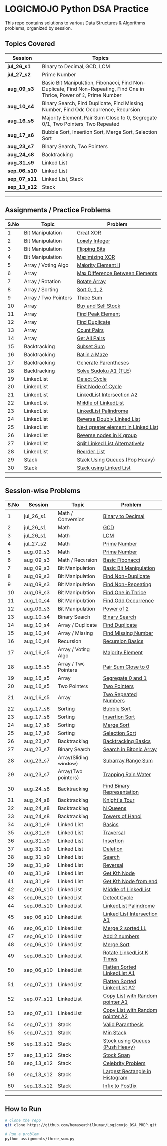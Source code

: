 
# LOGICMOJO Python DSA Practice

This repo contains solutions to various Data Structures & Algorithms problems, organized by session.

## Topics Covered

| Session   | Topics |
|-----------|--------|
| **jul_26_s1** | Binary to Decimal, GCD, LCM |
| **jul_27_s2** | Prime Number |
| **aug_09_s3** | Basic Bit Manipulation, Fibonacci, Find Non-Duplicate, Find Non-Repeating, Find One in Thrice, Power of 2, Prime Number |
| **aug_10_s4** | Binary Search, Find Duplicate, Find Missing Number, Find Odd Occurrence, Recursion |
| **aug_16_s5** | Majority Element, Pair Sum Close to 0, Segregate 0/1, Two Pointers, Two Repeated |
| **aug_17_s6** | Bubble Sort, Insertion Sort, Merge Sort, Selection Sort |
| **aug_23_s7** | Binary Search, Two Pointers |
| **aug_24_s8** | Backtracking |
| **aug_31_s9** | Linked List |
| **sep_06_s10** | Linked List |
| **sep_07_s11** | Linked List, Stack |
| **sep_13_s12** | Stack |
---

## Assignments / Practice Problems

| S.No | Topic | Problem |
|------|-------|---------|
| 1 | Bit Manipulation | [Great XOR](assignments/great_xor.py) |
| 2 | Bit Manipulation | [Lonely Integer](assignments/lonely_stranger.py) |
| 3 | Bit Manipulation | [Flipping Bits](assignments/flipping_bits.py) |
| 4 | Bit Manipulation | [Maximizing XOR](assignments/maximizing_xor.py) |
| 5 | Array / Voting Algo | [Majority Element II](assignments/majority_element_2.py) |
| 6 | Array | [Max Difference Between Elements](assignments/max_diff_btwn_elem.py) |
| 7 | Array / Rotation | [Rotate Array](assignments/rotate_array.py) |
| 8 | Array / Sorting | [Sort 0, 1, 2](assignments/sort_0_1_2.py) |
| 9 | Array / Two Pointers | [Three Sum](assignments/three_sum.py) |
| 10 | Array | [Buy and Sell Stock](assignments/buy_sell_stock.py) |
| 11 | Array | [Find Peak Element](assignments/find_peak_element.py) |
| 12 | Array | [Find Duplicate](assignments/find_more_than2_duplicate.py) |
| 13 | Array | [Count Pairs](assignments/count_pairs_with_sum.py) |
| 14 | Array | [Get All Pairs](assignments/get_all_two_sum.py) |
| 15 | Backtracking | [Subset Sum](assignments/subset_sum_bt.py) |
| 16 | Backtracking | [Rat in a Maze](assignments/rat_in_a_maze.py) |
| 17 | Backtracking | [Generate Parentheses](assignments/generate_paranthesis.py) |
| 18 | Backtracking | [Solve Sudoku A1 (TLE)](assignments/sudoku_solver.py)|
| 19 | LinkedList | [Detect Cycle](assignments/detect_cycle_ll.py)|
| 20 | LinkedList | [First Node of Cycle](assignments/first_node_of_cycle.py)|
| 21 | LinkedList | [LinkedList Intersection A2](assignments/ll_intersection_a2.py)|
| 22 | LinkedList | [Middle of LinkedList](assignments/middle_of_ll.py)|
| 23 | LinkedList | [LinkedList Palindrome](assignments/palindrome_ll.py)|
| 24 | LinkedList | [Reverse Doubly Linked List](assignments/reverse_dl.py)|
| 25 | LinkedList | [Next greater element in Linked List](assignments/next_greater_elem_ll.py) |
| 26 | LinkedList | [Reverse nodes in K group](assignments/reverse_nodes_in_k_group.py) |
| 27 | LinkedList | [Split Linked List Alternatively](assignments/split_ll_alternative.py) |
| 28 | LinkedList | [Reorder List](assignments/reorder_ll.py) |
| 29 | Stack | [Stack Using Queues (Pop Heavy)](assignments/stack_using_queues.py) |
| 30 | Stack | [Stack using Linked List](assignments/stack_using_ll.py) |



---

## Session-wise Problems
| S.No | Session      | Topic                              | Problem                                                      |
|------|-------------|------------------------------------|--------------------------------------------------------------|
| 1    | jul_26_s1   | Math / Conversion  | [Binary to Decimal](jul_26_s1/bin_2_dec.py)                  |
| 2    | jul_26_s1   | Math               | [GCD](jul_26_s1/gcd.py)                                      |
| 3    | jul_26_s1   | Math               | [LCM](jul_26_s1/lcm.py)                                      |
| 4    | jul_27_s2   | Math               | [Prime Number](jul_27_s2/prime_number.py)                    |
| 5    | aug_09_s3   | Math               | [Prime Number](aug_09_s3/prime_number.py)                    |
| 6    | aug_09_s3   | Math / Recursion   | [Basic Fibonacci](aug_09_s3/basic_fibo.py)                   |
| 7    | aug_09_s3   | Bit Manipulation   | [Basic Bit Manipulation](aug_09_s3/basic_bit_manipulation.py)|
| 8    | aug_09_s3   | Bit Manipulation   | [Find Non-Duplicate](aug_09_s3/find_non_duplicate.py)        |
| 9    | aug_09_s3   | Bit Manipulation   | [Find Non-Repeating](aug_09_s3/find_non_repeating.py)        |
| 10   | aug_09_s3   | Bit Manipulation   | [Find One in Thrice](aug_09_s3/find_one_in_thrice.py)        |
| 11   | aug_10_s4   | Bit Manipulation   | [Find Odd Occurrence](aug_10_s4/find_odd_occur.py)           |
| 12   | aug_09_s3   | Bit Manipulation   | [Power of 2](aug_09_s3/power_of_2.py)                        |
| 13   | aug_10_s4   | Binary Search      | [Binary Search](aug_10_s4/binary_search.py)                  |
| 14   | aug_10_s4   | Array / Duplicate     | [Find Duplicate](aug_10_s4/find_duplicate.py)                |
| 15   | aug_10_s4   | Array / Missing       | [Find Missing Number](aug_10_s4/find_missing_number.py)       |
| 16   | aug_10_s4   | Recursion             | [Recursion Basics](aug_10_s4/recursion.py)                   |
| 17   | aug_16_s5   | Array / Voting Algo   | [Majority Element](aug_16_s5/majority_element.py)            |
| 18   | aug_16_s5   | Array / Two Pointers  | [Pair Sum Close to 0](aug_16_s5/pair_sum_close_to_0.py)      |
| 19   | aug_16_s5   | Array                 | [Segregate 0 and 1](aug_16_s5/segregate_01.py)               |
| 20   | aug_16_s5   | Two Pointers          | [Two Pointers](aug_16_s5/two_pointers.py)                    |
| 21   | aug_16_s5   | Array                 | [Two Repeated Numbers](aug_16_s5/two_repeated.py)            |
| 22   | aug_17_s6   | Sorting               | [Bubble Sort](aug_17_s6/bubble_sort.py)                      |
| 23   | aug_17_s6   | Sorting               | [Insertion Sort](aug_17_s6/insertion_sort.py)                |
| 24   | aug_17_s6   | Sorting               | [Merge Sort](aug_17_s6/merge_sort.py)                        |
| 25   | aug_17_s6   | Sorting               | [Selection Sort](aug_17_s6/selection_sort.py)                |
| 26   | aug_23_s7   | Backtracking          | [Backtracking Basics](aug_23_s7/backtracking.py)             |
| 27   | aug_23_s7   | Binary Search         | [Search in Bitonic Array](aug_23_s7/search_bitonic_array.py) |
| 28   | aug_23_s7   | Array(Sliding window) | [Subarray Range Sum](aug_23_s7/subarray_range_sum.py)        |
| 29   | aug_23_s7   | Array(Two pointers)   | [Trapping Rain Water](aug_23_s7/trapping_rain_water.py)      |
| 30   | aug_24_s8   | Backtracking          | [Find Binary Representation](aug_24_s8/find_binary.py)       |
| 31   | aug_24_s8   | Backtracking          | [Knight's Tour](aug_24_s8/knight_tour.py)                    |
| 32   | aug_24_s8   | Backtracking          | [N Queens](aug_24_s8/n_queens.py)                            |
| 33   | aug_24_s8   | Backtracking          | [Towers of Hanoi](aug_24_s8/towers_of_hanoi.py)              |
| 34   | aug_31_s9   | Linked List           | [Basics](aug_31_s9/linked_list_bascis.py)                    |
| 35   | aug_31_s9   | Linked List           | [Traversal](aug_31_s9/traversal.py)                          |
| 36   | aug_31_s9   | Linked List           | [Insertion](aug_31_s9/insertion.py)                          |
| 37   | aug_31_s9   | Linked List           | [Deletion](aug_31_s9/deletion.py)                            |
| 38   | aug_31_s9   | Linked List           | [Search](aug_31_s9/search.py)                                |
| 39   | aug_31_s9   | Linked List           | [Reversal](aug_31_s9/reversal.py)                            |
| 40   | aug_31_s9   | Linked List   | [Get Kth Node](aug_31_s9/get_node_at_given_index.py)         |
| 41   | aug_31_s9   | Linked List   | [Get Kth Node from end](aug_31_s9/kth_from_end.py)           |
| 42   | sep_06_s10  | LinkedList    | [Middle of LinkedList](assignments/middle_of_ll.py)          |
| 43   | sep_06_s10  | LinkedList    | [Detect Cycle](assignments/detect_cycle_ll.py)               |
| 44   | sep_06_s10  | LinkedList    | [LinkedList Palindrome](assignments/palindrome_ll.py)        |
| 45   | sep_06_s10  | LinkedList    | [Linked List Intersection A1](sep_06_s10/ll_intersection_a1.py)|
| 46   | sep_06_s10  | LinkedList    | [Merge 2 sorted LL](sep_06_s10/merge_2_sorted_ll.py)         |
| 47   | sep_06_s10  | LinkedList    | [Add 2 numbers](sep_06_s10/add_2_numbers.py)                 |
| 48   | sep_06_s10  | LinkedList    | [Merge Sort](sep_06_s10/merge_sort_ll.py)                    |
| 49   | sep_06_s10  | LinkedList    | [Rotate LinkedList K Times](sep_06_s10/rotate_ll_k.py)       |
| 50   | sep_06_s10  | LinkedList    | [Flatten Sorted LinkedList A1](sep_06_s10/flatten_ll.py)     |
| 51   | sep_07_s11  | LinkedList    | [Flatten Sorted LinkedList A2](sep_07_s11/flatten_ll_a2.py)  |
| 52   | sep_07_s11  | LinkedList    | [Copy List with Random pointer A1](sep_07_s11/copy_ll_random_pointer.py) |
| 53   | sep_07_s11  | LinkedList    | [Copy List with Random pointer A2](sep_07_s11/copy_ll_random_pointer_a2.py) |
| 54   | sep_07_s11  | Stack         | [Valid Paranthesis](sep_07_s11/valid_paranthesis.py)         |
| 55   | sep_07_s11  | Stack         | [Min Stack](sep_07_s11/min_stack.py)                         |
| 56   | sep_13_s12  | Stack         | [Stock using Queues (Push Heavy)](sep_13_s12/stock_using_queues_a2.py) |
| 57   | sep_13_s12  | Stack         | [Stock Span](sep_13_s12/stock_span.py)                       |
| 58   | sep_13_s12  | Stack         | [Celebrity Problem](sep_13_s12/celebrity_problem.py)         |
| 59   | sep_13_s12  | Stack         | [Largest Rectangle in Histogram](sep_13_s12/largest_rectangle_in_histogram.py) |
| 60   | sep_13_s12  | Stack         | [Infix to Postfix](sep_13_s12/infix_to_postfix.py) |
---


## How to Run

```bash
# Clone the repo
git clone https://github.com/hemasenthilkumar/Logicmojo_DSA_PREP.git

# Run a problem
python assignments/three_sum.py

